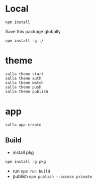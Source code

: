 # Local

`npm install`

Save this package globally

`npm install -g ./ `

# theme

`salla theme start`  
`salla theme auth`  
`salla theme watch`  
`salla theme push`  
`salla theme publish`

# app

`salla app create`

## Build

- install pkg

```
npm install -g pkg
```

- run `npm run build`
- publish `npm publish --access private`
